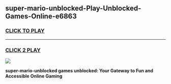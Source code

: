 
## super-mario-unblocked-Play-Unblocked-Games-Online-e6863
<h3>
<a href="https://premium76.site?title=super-mario-unblocked&ref=25A">CLICK TO PLAY</a></h3>
<hr>

<h3>
<a href="https://premium76.site?title=super-mario-unblocked&ref=25A">CLICK 2 PLAY</a>
  
</h3>

<a href="https://premium76.site?title=super-mario-unblocked&ref=25A"><img src="https://clearcache.store/games.png"></a>


**super-mario-unblocked games unblocked: Your Gateway to Fun and Accessible Online Gaming**
